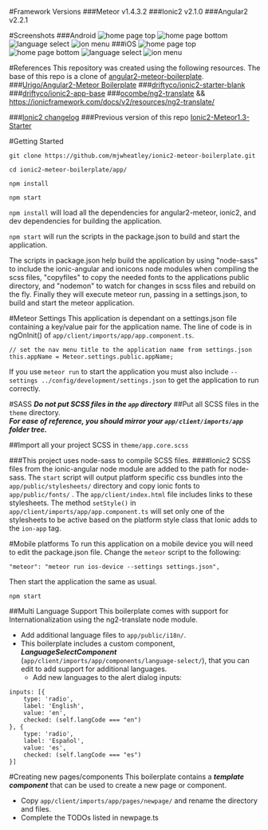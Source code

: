 
#Framework Versions
###Meteor v1.4.3.2
###Ionic2 v2.1.0
###Angular2 v2.2.1

#Screenshots
###Android
![home page top](screenshots/android/home-page-top.png) ![home page bottom](screenshots/android/home-page-bottom.png) ![language select](screenshots/android/language-select.png) ![ion menu](screenshots/android/ion-menu.png)
###iOS
![home page top](screenshots/ios/home-page-top.png) ![home page bottom](screenshots/ios/home-page-bottom.png) ![language select](screenshots/ios/language-select.png) ![ion menu](screenshots/ios/ion-menu.png)

#References
This repository was created using the following resources. The base of this repo is a clone of [angular2-meteor-boilerplate](https://github.com/Urigo/angular2-meteor-base).
###[Urigo/Angular2-Meteor Boilerplate](https://github.com/Urigo/angular2-meteor-base)
###[driftyco/ionic2-starter-blank](https://github.com/driftyco/ionic2-starter-blank/tree/master/src/app)
###[driftyco/ionic2-app-base](https://github.com/driftyco/ionic2-app-base) 
###[ocombe/ng2-translate](https://github.com/ocombe/ng2-translate) && https://ionicframework.com/docs/v2/resources/ng2-translate/

###[Ionic2 changelog](https://github.com/driftyco/ionic/blob/master/CHANGELOG.md)
###Previous version of this repo [Ionic2-Meteor1.3-Starter](https://github.com/mjwheatley/Ionic2-Meteor1.3-Starter)

#Getting Started
```
git clone https://github.com/mjwheatley/ionic2-meteor-boilerplate.git

cd ionic2-meteor-boilerplate/app/

npm install

npm start
```

`npm install` will load all the dependencies for angular2-meteor, ionic2, and dev dependencies for building the application.


`npm start` will run the scripts in the package.json to build and start the application.

The scripts in package.json help build the application by using "node-sass" to include the ionic-angular and ionicons node modules when compiling the scss files, "copyfiles" to copy the needed fonts to the applications public directory, and "nodemon" to watch for changes in scss files and rebuild on the fly.  Finally they will execute meteor run, passing in a settings.json, to build and start the meteor application.

#Meteor Settings
This application is dependant on a settings.json file containing a key/value pair for the application name.
The line of code is in ngOnInit() of `app/client/imports/app/app.component.ts`.

```
// set the nav menu title to the application name from settings.json
this.appName = Meteor.settings.public.appName;
```

If you use `meteor run` to start the application you must also include `--settings ../config/development/settings.json` to get the application to run correctly.

#SASS
***Do not put SCSS files in the `app` directory***
##Put all SCSS files in the `theme` directory.  
***For ease of reference, you should mirror your `app/client/imports/app` folder tree.***

##Import all your project SCSS in `theme/app.core.scss`

###This project uses node-sass to compile SCSS files.
####Ionic2 SCSS files from the ionic-angular node module are added to the path for node-sass.
The `start` script will output platform specific css bundles into the `app/public/stylesheets/` directory and copy ionic fonts to `app/public/fonts/` .
The `app/client/index.html` file includes links to these stylesheets.
The method `setStyle()` in `app/client/imports/app/app.component.ts` will set only one of the stylesheets to be active based on the platform style class that Ionic adds to the `ion-app` tag.

#Mobile platforms
To run this application on a mobile device you will need to edit the package.json file.
Change the `meteor` script to the following:

```
"meteor": "meteor run ios-device --settings settings.json",
```

Then start the application the same as usual.

```
npm start
```

##Multi Language Support
This boilerplate comes with support for Internationalization using the ng2-translate node module.
* Add additional language files to `app/public/i18n/`.
* This boilerplate includes a custom component, ***LanguageSelectComponent*** (`app/client/imports/app/components/language-select/`), that you can edit to add support for additional languages.
    *  Add new languages to the alert dialog inputs:

```
inputs: [{
    type: 'radio',
    label: 'English',
    value: 'en',
    checked: (self.langCode === "en")
}, {
    type: 'radio',
    label: 'Español',
    value: 'es',
    checked: (self.langCode === "es")
}]
```

#Creating new pages/components
This boilerplate contains a ***template component*** that can be used to create a new page or component.
* Copy `app/client/imports/app/pages/newpage/` and rename the directory and files.
* Complete the TODOs listed in newpage.ts